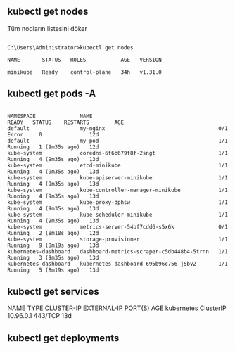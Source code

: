 ## kubectl get nodes

Tüm nodların listesini döker

```

C:\Users\Administrator>kubectl get nodes

NAME       STATUS   ROLES           AGE   VERSION

minikube   Ready    control-plane   34h   v1.31.0

```

## kubectl get pods -A

```

NAMESPACE              NAME                                        READY   STATUS    RESTARTS        AGE
default                my-nginx                                    0/1     Error     0               12d
default                my-pod                                      1/1     Running   1 (9m35s ago)   12d
kube-system            coredns-6f6b679f8f-2sngt                    1/1     Running   4 (9m35s ago)   13d
kube-system            etcd-minikube                               1/1     Running   4 (9m35s ago)   13d
kube-system            kube-apiserver-minikube                     1/1     Running   4 (9m35s ago)   13d
kube-system            kube-controller-manager-minikube            1/1     Running   4 (9m35s ago)   13d
kube-system            kube-proxy-dphsw                            1/1     Running   4 (9m35s ago)   13d
kube-system            kube-scheduler-minikube                     1/1     Running   4 (9m35s ago)   13d
kube-system            metrics-server-54bf7cdd6-s5x6k              0/1     Running   2 (8m18s ago)   12d
kube-system            storage-provisioner                         1/1     Running   9 (8m19s ago)   13d
kubernetes-dashboard   dashboard-metrics-scraper-c5db448b4-5trnn   1/1     Running   3 (9m35s ago)   13d
kubernetes-dashboard   kubernetes-dashboard-695b96c756-j5bv2       1/1     Running   5 (8m19s ago)   13d

```

## kubectl get services

NAME         TYPE        CLUSTER-IP   EXTERNAL-IP   PORT(S)   AGE
kubernetes   ClusterIP   10.96.0.1    <none>        443/TCP   13d


## kubectl get deployments




